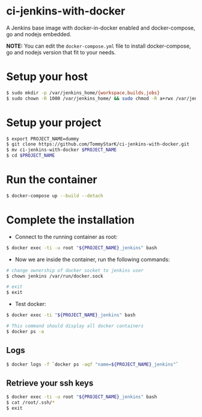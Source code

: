 # ci-jenkins-with-docker

A Jenkins base image with docker-in-docker enabled and docker-compose, go and nodejs embedded.

**NOTE:**  You can edit the `docker-compose.yml` file to install docker-compose, go and nodejs version that fit to your needs.

# Setup your host

```bash
$ sudo mkdir -p /var/jenkins_home/{workspace,builds,jobs}
$ sudo chown -R 1000 /var/jenkins_home/ && sudo chmod -R a+rwx /var/jenkins_home/
```

# Setup your project

```bash
$ export PROJECT_NAME=dummy
$ git clone https://github.com/TommyStarK/ci-jenkins-with-docker.git
$ mv ci-jenkins-with-docker $PROJECT_NAME
$ cd $PROJECT_NAME
```

# Run the container

```bash
$ docker-compose up --build --detach
```

# Complete the installation

- Connect to the running container as root:

```bash
$ docker exec -ti -u root "${PROJECT_NAME}_jenkins" bash
```

- Now we are inside the container, run the following commands:

```bash
# change ownership of docker socket to jenkins user
$ chown jenkins /var/run/docker.sock

# exit
$ exit
```

- Test docker:

```bash
$ docker exec -ti "${PROJECT_NAME}_jenkins" bash

# This command should display all docker containers
$ docker ps -a
```

## Logs

```bash
$ docker logs -f `docker ps -aqf "name=${PROJECT_NAME}_jenkins"`
```

## Retrieve your ssh keys

```bash
$ docker exec -ti -u root "${PROJECT_NAME}_jenkins" bash
$ cat /root/.ssh/*
$ exit
```

